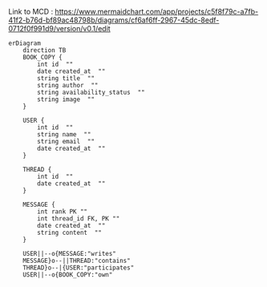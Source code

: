 Link to MCD :
https://www.mermaidchart.com/app/projects/c5f8f79c-a7fb-41f2-b76d-bf89ac48798b/diagrams/cf6af6ff-2967-45dc-8edf-0712f0f991d9/version/v0.1/edit
```mermaid
erDiagram
    direction TB
    BOOK_COPY {
        int id  ""  
        date created_at  ""  
        string title  ""  
        string author  ""  
        string availability_status  ""  
        string image  ""  
    }

    USER {
        int id  ""  
        string name  ""  
        string email  ""  
        date created_at  ""  
    }

    THREAD {
        int id  ""  
        date created_at  ""  
    }

    MESSAGE {
        int rank PK ""  
        int thread_id FK, PK ""  
        date created_at  ""  
        string content  ""  
    }

    USER||--o{MESSAGE:"writes"
    MESSAGE}o--||THREAD:"contains"
    THREAD}o--|{USER:"participates"
    USER||--o{BOOK_COPY:"own"
```
